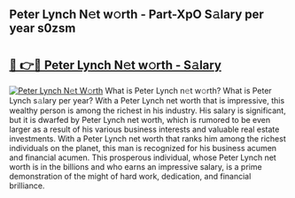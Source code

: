 ## Peter Lynch N𝚎t w𝚘rth - Part-XpO S𝚊lary per year s0zsm

# <h2><a href="http://gc3wiau.nevu.top/?p=Peter+Lynch">🔗 👉🔴 Peter Lynch N𝚎t w𝚘rth - S𝚊lary</a></h2>

[![Peter Lynch N𝚎t W𝚘rth](https://i.imgur.com/Oavwk0R.jpeg)](http://gc3wiau.nevu.top/?p=Peter+Lynch)
What is Peter Lynch n𝚎t w𝚘rth? What is Peter Lynch s𝚊lary per year?
With a Peter Lynch net worth that is impressive, this wealthy person is among the richest in his industry. His salary is significant, but it is dwarfed by Peter Lynch net worth, which is rumored to be even larger as a result of his various business interests and valuable real estate investments. With a Peter Lynch net worth that ranks him among the richest individuals on the planet, this man is recognized for his business acumen and financial acumen. This prosperous individual, whose Peter Lynch net worth is in the billions and who earns an impressive salary, is a prime demonstration of the might of hard work, dedication, and financial brilliance.
